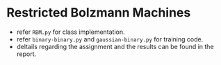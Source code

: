 # Restricted Bolzmann Machines 
- refer `RBM.py` for class implementation.
- refer `binary-binary.py` and `gaussian-binary.py` for training code.
- deltails regarding the assignment and the results can be found in the report.